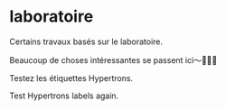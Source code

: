 # laboratoire

Certains travaux basés sur le laboratoire.

Beaucoup de choses intéressantes se passent ici～🎉🎉🎉

Testez les étiquettes Hypertrons.

Test Hypertrons labels again.
